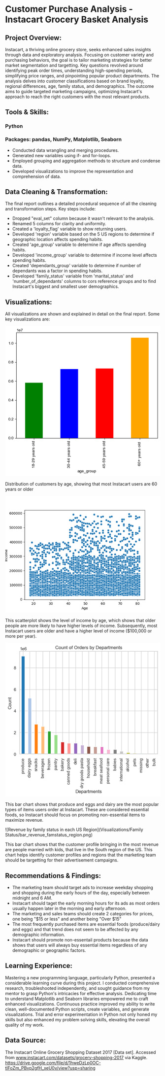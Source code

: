 # Customer Purchase Analysis - Instacart Grocery Basket Analysis

## Project Overview:
Instacart, a thriving online grocery store, seeks enhanced sales insights through data and exploratory analysis. Focusing on customer variety and purchasing behaviors, the goal is to tailor marketing strategies for better market segmentation and targetting. Key questions revolved around identifying peak order times, understanding high-spending periods, simplifying price ranges, and pinpointing popular product departments. The analysis delves into customer classifications based on brand loyalty, regional differences, age, family status, and demographics. The outcome aims to guide targeted marketing campaigns, optimizing Instacart's approach to reach the right customers with the most relevant products.

## Tools & Skills:
### Python
### Packages: pandas, NumPy, Matplotlib, Seaborn
+ Conducted data wrangling and merging procedures.
+ Generated new variables using if- and for-loops.
+ Employed grouping and aggregation methods to structure and condense data.
+ Developed visualizations to improve the representation and comprehension of data.

## Data Cleaning & Transformation:
The final report outlines a detailed procedural sequence of all the cleaning and transformation steps. Key steps include:
+ Dropped "eval_set" column because it wasn't relevant to the analysis.
+ Renamed 5 columns for clarity and uniformity.
+ Created a 'loyalty_flag' variable to show returning users.
+ Developed 'region' variable based on the 5 US regions to determine if geographic location affects spending habits.
+ Created 'age_group' variable to determine if age affects spending habits.
+ Developed 'income_group' variable to determine if income level affects spending habits.
+ Created 'dependants_group' variable to determine if number of dependants was a factor in spending habits.
+ Developed 'family_status' variable from 'marital_status' and 'number_of_dependants' columns to cors reference groups and to find Instacart's biggest and smallest user demographics.

## Visualizations:
All visualizations are shown and explained in detail on the final report. Some key visualizations are:


![Distribution of customers by age, showing that most Instacart users are 60 years or older](Visualizations/Age/bar_customers_by_age.png)

Distribution of customers by age, showing that most Instacart users are 60 years or older


![Level of income by age](Visualizations/Age/scatterplot_age_income.png)

This scatterplot shows the level of income by age, which shows that older people are more likely to have higher levels of income. Subsequently, most Instacart users are older and have a higher level of income ($100,000 or more per year).


![Number of orders by department](Visualizations/Department/bar_department_orders.png)

This bar chart shows that produce and eggs and dairy are the most popular types of items users order at Instacart. These are considered essential foods, so Instacart should focus on promoting non-essential items to maximize revenue.


![Revenue by family status in each US Region](Visualizations/Family Status/bar_revenue_famstatus_region.png)

This bar chart shows that the customer profile bringing in the most revenue are people married with kids, that live in the South region of the US. This chart helps identify customer profiles and regions that the marketing team should be targetting for their advertisement campaigns.


## Recommendations & Findings:
+ The marketing team should target ads to increase weekday shopping and shopping during the early hours of the day, especially between midnight and 6 AM.
+ Instacart should taget the early morning hours for its ads as most orders usually happen later in the morning and early afternoon.
+ The marketing and sales teams should create 2 categories for prices, one being "$15 or less" and another being "Over $15"
+ The most frequently purchased items are essential foods (produce/dairy and eggs) and that trend does not seem to be affected by any demographic information. 
+ Instacart should promote non-essentail products because the data shows that users will always buy essential items regardless of any demographic or geographic factors.

## Learning Experience:
Mastering a new programming language, particularly Python, presented a considerable learning curve during this project. I conducted comprehensive research, troubleshooted independently, and sought guidance from my mentor to grasp Python's intricacies for effective analysis. Dedicating time to understand Matplotlib and Seaborn libraries empowered me to craft enhanced visualizations. Continuous practice improved my ability to write clean, well-documented Python scripts, create variables, and generate visualizations. Trial and error experimentation in Python not only honed my skills but also enhanced my problem solving skills, elevating the overall quality of my work.

## Data Source:
The Instacart Online Grocery Shopping Dataset 2017 [Data set]. Accessed from www.instacart.com/datasets/grocery-shopping-2017 via Kaggle. https://drive.google.com/file/d/1hweDzLp0OC-tlFoZm_PBvp2gfH_xeU0v/view?usp=sharing
